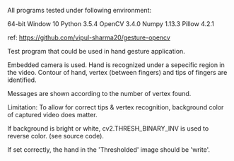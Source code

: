 All programs tested under following environment:

64-bit Window 10
Python 3.5.4
OpenCV 3.4.0
Numpy 1.13.3
Pillow 4.2.1

ref: https://github.com/vipul-sharma20/gesture-opencv

Test program that could be used in hand gesture application.

Embedded camera is used.
Hand is recognized under a sepecific region in the video.
Contour of hand, vertex (between fingers) and tips of fingers are identified.

Messages are shown according to the number of vertex found.

Limitation:
To allow for correct tips & vertex recognition, background color of captured 
video does matter.

If background is bright or white, cv2.THRESH_BINARY_INV is used to reverse 
color. (see source code).

If set correctly, the hand in the 'Thresholded' image should be 'write'.

